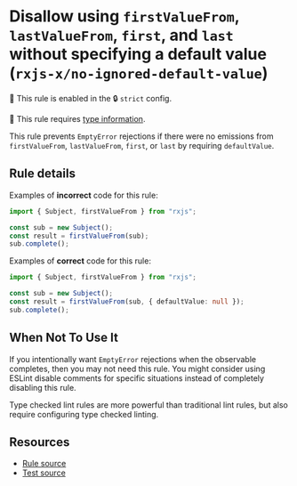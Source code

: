 # Disallow using `firstValueFrom`, `lastValueFrom`, `first`, and `last` without specifying a default value (`rxjs-x/no-ignored-default-value`)

💼 This rule is enabled in the 🔒 `strict` config.

💭 This rule requires [type information](https://typescript-eslint.io/linting/typed-linting).

<!-- end auto-generated rule header -->

This rule prevents `EmptyError` rejections if there were no emissions from `firstValueFrom`, `lastValueFrom`, `first`, or `last` by requiring `defaultValue`.

## Rule details

Examples of **incorrect** code for this rule:

```ts
import { Subject, firstValueFrom } from "rxjs";

const sub = new Subject();
const result = firstValueFrom(sub);
sub.complete();
```

Examples of **correct** code for this rule:

```ts
import { Subject, firstValueFrom } from "rxjs";

const sub = new Subject();
const result = firstValueFrom(sub, { defaultValue: null });
sub.complete();
```

## When Not To Use It

If you intentionally want `EmptyError` rejections when the observable completes, then you may not need this rule.
You might consider using ESLint disable comments for specific situations instead of completely disabling this rule.

Type checked lint rules are more powerful than traditional lint rules, but also require configuring type checked linting.

## Resources

- [Rule source](https://github.com/JasonWeinzierl/eslint-plugin-rxjs-x/blob/main/src/rules/no-ignored-default-value.ts)
- [Test source](https://github.com/JasonWeinzierl/eslint-plugin-rxjs-x/blob/main/tests/rules/no-ignored-default-value.test.ts)
